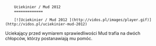 
        Uciekinier / Mud 2012 
        =============
        
        [![Uciekinier / Mud 2012 ](http://vidos.pl/images/player.gif)](http://vidos.pl/uciekinier-mud-2012)
        
        
 Uciekający przed wymiarem sprawiedliwości Mud trafia na dwóch chłopców, którzy postanawiają mu pomóc.
    